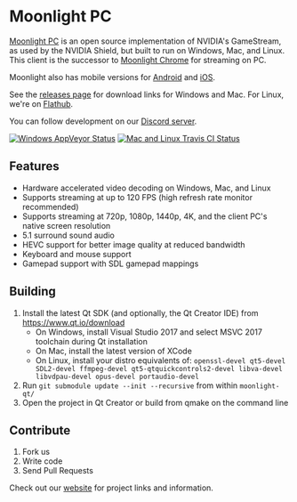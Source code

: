 # Moonlight PC

[Moonlight PC](http://moonlight-stream.com) is an open source implementation of NVIDIA's GameStream, as used by the NVIDIA Shield, but built to run on Windows, Mac, and Linux. This client is the successor to [Moonlight Chrome](https://github.com/moonlight-stream/moonlight-chrome) for streaming on PC.

Moonlight also has mobile versions for [Android](https://github.com/moonlight-stream/moonlight-android) and  [iOS](https://github.com/moonlight-stream/moonlight-ios).

See the [releases page](https://github.com/moonlight-stream/moonlight-qt/releases) for download links for Windows and Mac. For Linux, we're on [Flathub](https://flathub.org/apps/details/com.moonlight_stream.Moonlight).

You can follow development on our [Discord server](https://discord.gg/6ERtzFY).

 [![Windows AppVeyor Status](https://ci.appveyor.com/api/projects/status/glj5cxqwy2w3bglv/branch/master?svg=true)](https://ci.appveyor.com/project/cgutman/moonlight-qt/branch/master)
 [![Mac and Linux Travis CI Status](https://travis-ci.org/moonlight-stream/moonlight-qt.svg?branch=master)](https://travis-ci.org/moonlight-stream/moonlight-qt)

## Features
 - Hardware accelerated video decoding on Windows, Mac, and Linux
 - Supports streaming at up to 120 FPS (high refresh rate monitor recommended)
 - Supports streaming at 720p, 1080p, 1440p, 4K, and the client PC's native screen resolution
 - 5.1 surround sound audio
 - HEVC support for better image quality at reduced bandwidth
 - Keyboard and mouse support
 - Gamepad support with SDL gamepad mappings

## Building
1. Install the latest Qt SDK (and optionally, the Qt Creator IDE) from https://www.qt.io/download
    - On Windows, install Visual Studio 2017 and select MSVC 2017 toolchain during Qt installation
    - On Mac, install the latest version of XCode
    - On Linux, install your distro equivalents of: `openssl-devel qt5-devel SDL2-devel ffmpeg-devel qt5-qtquickcontrols2-devel libva-devel libvdpau-devel opus-devel portaudio-devel`
2. Run `git submodule update --init --recursive` from within `moonlight-qt/`
3. Open the project in Qt Creator or build from qmake on the command line

## Contribute
1. Fork us
2. Write code
3. Send Pull Requests

Check out our [website](http://moonlight-stream.com) for project links and information.
